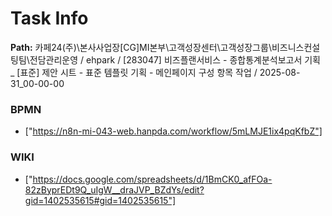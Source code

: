 # Task Info

**Path:** 카페24(주)\본사사업장\[CG]MI본부\고객성장센터\고객성장그룹\비즈니스컨설팅팀\전담관리운영 / ehpark / [283047] 비즈플랜서비스 - 종합통계분석보고서 기획 _ [표준] 제안 시트 - 표준 템플릿 기획 - 메인페이지 구성 항목 작업 / 2025-08-31_00-00-00

### BPMN
- ["https://n8n-mi-043-web.hanpda.com/workflow/5mLMJE1ix4pqKfbZ"]

### WIKI
- ["https://docs.google.com/spreadsheets/d/1BmCK0_afFOa-82zByprEDt9Q_uIgW__draJVP_BZdYs/edit?gid=1402535615#gid=1402535615"]

